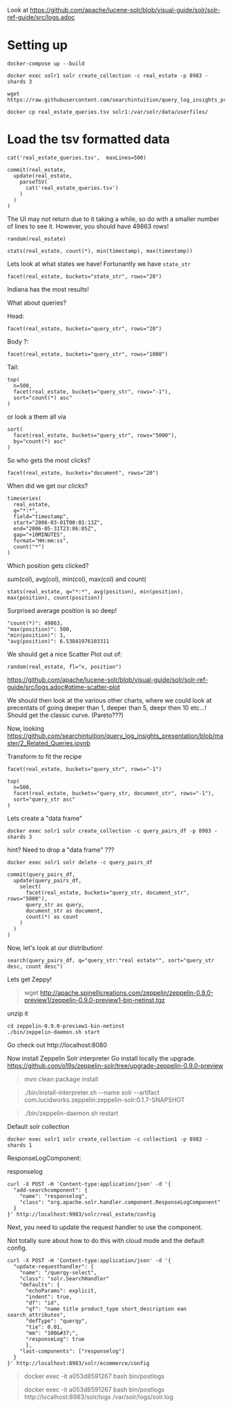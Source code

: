 Look at https://github.com/apache/lucene-solr/blob/visual-guide/solr/solr-ref-guide/src/logs.adoc



# Setting up

```
docker-compose up --build

docker exec solr1 solr create_collection -c real_estate -p 8983 -shards 3

wget https://raw.githubusercontent.com/searchintuition/query_log_insights_presentation/master/data/real_estate_queries.tsv

docker cp real_estate_queries.tsv solr1:/var/solr/data/userfiles/

```

# Load the tsv formatted data

```
cat('real_estate_queries.tsv',  maxLines=500)
```

```
commit(real_estate,
  update(real_estate,
    parseTSV(
      cat('real_estate_queries.tsv')
    )
  )
)
```

The UI may not return due to it taking a while, so do with a smaller number of lines to see it.  However, you should have 49863 rows!

```
random(real_estate)
```

```
stats(real_estate, count(*), min(timestamp), max(timestamp))
```

Lets look at what states we have!  Fortunantly we have `state_str`

```
facet(real_estate, buckets="state_str", rows="20")
```
Indiana has the most results!

What about queries?

Head:
```
facet(real_estate, buckets="query_str", rows="20")
```

Body ?:
```
facet(real_estate, buckets="query_str", rows="1000")
```

Tail:
```
top(
  n=500,
  facet(real_estate, buckets="query_str", rows="-1"),
  sort="count(*) asc"
)
```
or look a them all via
```
sort(
  facet(real_estate, buckets="query_str", rows="5000"),
  by="count(*) asc"
)
```

So who gets the most clicks?
```
facet(real_estate, buckets="document", rows="20")
```

When did we get our clicks?

```
timeseries(
  real_estate,
  q="*:*",
  field="timestamp",
  start="2006-03-01T00:01:13Z",
  end="2006-05-31T23:06:05Z",
  gap="+10MINUTES",
  format="HH:mm:ss",
  count("*")
)
```

Which position gets clicked?

sum(col), avg(col), min(col), max(col) and count(

```
stats(real_estate, q="*:*", avg(position), min(position), max(position), count(position))
```

Surprised average position is so deep!
```
"count(*)": 49863,
"max(position)": 500,
"min(position)": 1,
"avg(position)": 6.53841976103311
```

We should get a nice Scatter Plot out of:
```
random(real_estate, fl="x, position")
```
https://github.com/apache/lucene-solr/blob/visual-guide/solr/solr-ref-guide/src/logs.adoc#qtime-scatter-plot

We should then look at the various other charts, where we could look at precentats of going deeper than 1, deeper than 5, deepr then 10 etc...!  Should get the classic curve.  (Pareto???)


Now, looking https://github.com/searchintuition/query_log_insights_presentation/blob/master/2_Related_Queries.ipynb

Transform to fit the recipe

```
facet(real_estate, buckets="query_str", rows="-1")
```
```
top(
  n=500,
  facet(real_estate, buckets="query_str, document_str", rows="-1"),
  sort="query_str asc"
)
```

Lets create a "data frame"

```
docker exec solr1 solr create_collection -c query_pairs_df -p 8983 -shards 3
```

hint?  Need to drop a "data frame" ???
```
docker exec solr1 solr delete -c query_pairs_df
```

```
commit(query_pairs_df,
  update(query_pairs_df,
    select(
      facet(real_estate, buckets="query_str, document_str", rows="5000"),
      query_str as query,
      document_str as document,
      count(*) as count
    )
  )
)
```

Now, let's look at our distribution!

```
search(query_pairs_df, q="query_str:"real estate"", sort="query_str desc, count desc")
```


Lets get Zeppy!

>  wget http://apache.spinellicreations.com/zeppelin/zeppelin-0.9.0-preview1/zeppelin-0.9.0-preview1-bin-netinst.tgz

 unzip it

 ```
 cd zeppelin-0.9.0-preview1-bin-netinst
 ./bin/zeppelin-daemon.sh start
 ```

 Go check out http://localhost:8080

Now install Zeppelin Solr interpreter
Go install locally the upgrade.
https://github.com/o19s/zeppelin-solr/tree/upgrade-zeppelin-0.9.0-preview

> mvn clean package install

 > ./bin/install-interpreter.sh --name solr --artifact com.lucidworks.zeppelin:zeppelin-solr:0.1.7-SNAPSHOT

 > ./bin/zeppelin-daemon.sh restart

Default solr collection
```
docker exec solr1 solr create_collection -c collection1 -p 8983 -shards 1
```


ResponseLogComponent:

responselog

```
curl -X POST -H 'Content-type:application/json' -d '{
  "add-searchcomponent": {
    "name": "responselog",
    "class": "org.apache.solr.handler.component.ResponseLogComponent"
  }
}' http://localhost:9983/solr/real_estate/config

```

Next, you need to update the request handler to use the component.

Not totally sure about how to do this with cloud mode and the default config.

```
curl -X POST -H 'Content-type:application/json' -d '{
  "update-requesthandler": {
    "name": "/querqy-select",
    "class": "solr.SearchHandler"
    "defaults": {
      "echoParams": explicit,
      "indent": true,
      "df": "id",
      "qf": "name title product_type short_description ean search_attributes",
      "defType": "querqy",
      "tie": 0.01,
      "mm": "100&#37;",
      "responseLog": true
      },
    "last-components": ["responselog"]
  }
}' http://localhost:8983/solr/ecommerce/config

```

> docker exec -it a053d8591267 bash bin/postlogs

> docker exec -it a053d8591267 bash bin/postlogs http://localhost:8983/solr/logs /var/solr/logs/solr.log

